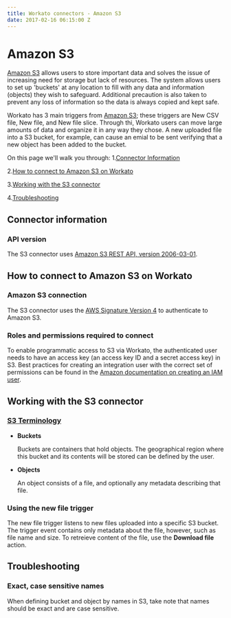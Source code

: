 ```yaml
---
title: Workato connectors - Amazon S3
date: 2017-02-16 06:15:00 Z
---
```


# Amazon S3

[Amazon S3](https://aws.amazon.com/s3/) allows users to store important data and solves the issue of increasing need for storage but lack of resources. The system allows users to set up 'buckets' at any location to fill with any data and information (objects) they wish to safeguard. Additional precaution is also taken to prevent any loss of information so the data is always copied and kept safe.

Workato has 3 main triggers from [Amazon S3](https://www.workato.com/integrations/amazons3); these triggers are New CSV file, New file, and New file slice. Through thi, Workato users can move large amounts of data and organize it in any way they chose. A new uploaded file into a S3 bucket, for example, can cause an emial to be sent verifying that a new object has been added to the bucket.

On this page we'll walk you through:
1.[Connector Information](http://docs.workato.com/connectors/s3.html#connector-information)

2.[How to connect to Amazon S3 on Workato](http://docs.workato.com/connectors/s3.html#how-to-connect-to-amazon-s3-on-workato)

3.[Working with the S3 connector](http://docs.workato.com/connectors/s3.html#working-with-the-s3-connector)

4.[Troubleshooting](http://docs.workato.com/connectors/s3.html#troubleshooting)

## Connector information

### API version
The S3 connector uses [Amazon S3 REST API, version 2006-03-01](http://docs.aws.amazon.com/AmazonS3/latest/API/Welcome.html).

## How to connect to Amazon S3 on Workato

### Amazon S3 connection
The S3 connector uses the [AWS Signature Version 4](http://docs.aws.amazon.com/AmazonS3/latest/API/sig-v4-authenticating-requests.html) to authenticate to Amazon S3.

### Roles and permissions required to connect
To enable programmatic access to S3 via Workato, the authenticated user needs to have an access key (an access key ID and a secret access key) in S3. Best practices for creating an integration user with the correct set of permissions can be found in the [Amazon documentation on creating an IAM user](http://docs.aws.amazon.com/IAM/latest/UserGuide/id_users_create.html).

## Working with the S3 connector

### [S3 Terminology](http://docs.aws.amazon.com/AmazonS3/latest/gsg/AmazonS3Basics.html)

* **Buckets**

  Buckets are containers that hold objects. The geographical region where this bucket and its contents will be stored can be defined by the user.

* **Objects**

  An object consists of a file, and optionally any metadata describing that file.


### Using the new file trigger
The new file trigger listens to new files uploaded into a specific S3 bucket. The trigger event contains only metadata about the file, however, such as file name and size. To retreieve content of the file, use the **Download file** action.

## Troubleshooting

### Exact, case sensitive names
When defining bucket and object by names in S3, take note that names should be exact and are case sensitive.